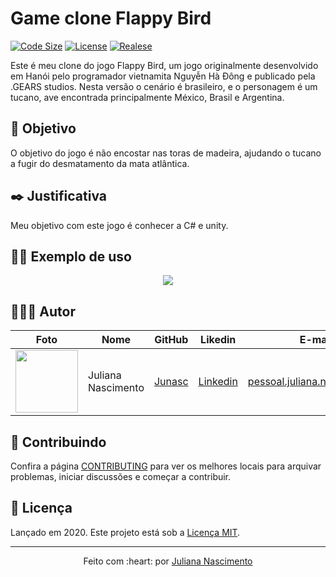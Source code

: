 # Game clone Flappy Bird


[![Code Size][code-size]][code-url]
[![License][MIT-license]][MIT-url]
[![Realese][version]][version-url]

Este é meu clone do jogo Flappy Bird, um jogo originalmente desenvolvido em Hanói pelo programador vietnamita Nguyễn Hà Đông e publicado pela .GEARS studios.
Nesta versão o cenário é brasileiro, e o personagem é um tucano, ave encontrada principalmente México, Brasil e Argentina.


## 🎯 Objetivo

O objetivo do jogo é não encostar nas toras de madeira, ajudando o tucano a fugir do desmatamento da mata atlântica. 

## ✒️ Justificativa

Meu objetivo com este jogo é conhecer a C# e unity.


## 👨‍🏫 Exemplo de uso

<p align="center">
  <img src="./.github/gameplay.gif">
</p>

## 👨🏼‍💻 Autor

Foto | Nome | GitHub | Likedin | E-mail
---- | ---- | ------ | ------- | ------
<img src="https://avatars.githubusercontent.com/u/67393173?s=400&u=a5031581a69834b8a34a0246c3ff8174d68964da&v=4" width="100px"> | Juliana Nascimento | [Junasc](https://github.com/Junasc) | [Linkedin](https://www.linkedin.com/in/juliana-nascimento18/) | pessoal.juliana.n@gmail.com

## 🤝 Contribuindo

Confira a página [CONTRIBUTING](.github/CONTRIBUTING-PT-BR.md) para ver os melhores locais para arquivar problemas, iniciar discussões e começar a contribuir.

## 📃 Licença

Lançado em 2020.
Este projeto está sob a [Licença MIT](./LICENSE.md).

---

<p align="center">
    Feito com :heart: por <a href="https://github.com/Junasc">Juliana Nascimento</a>
</p>

<!-- Markdown link & img dfn's -->
[code-size]: https://img.shields.io/github/languages/code-size/gcairesdev/project-template
[code-url]: https://github.com/gcairesdev/project-template

[MIT-license]: https://img.shields.io/github/license/gcairesdev/project-template
[MIT-url]: https://github.com/gcairesdev/project-template/blob/master/LICENSE.md

[version]: https://img.shields.io/github/v/release/gcairesdev/project-template?include_prereleases
[version-url]: https://github.com/gcairesdev/project-template
